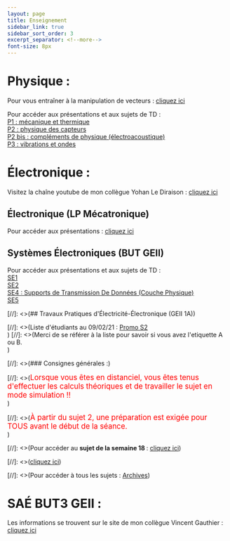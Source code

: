 ```yaml
--- 
layout: page 
title: Enseignement
sidebar_link: true 
sidebar_sort_order: 3
excerpt_separator: <!--more--> 
font-size: 8px
---
```


# Physique :

Pour vous entraîner à la manipulation de vecteurs : <a href="https://phet.colorado.edu/sims/html/vector-addition/latest/vector-addition_fr.html" target="_blank">cliquez ici</a> <br>

Pour accéder aux présentations et aux sujets de TD : <br>
<a href="https://afarciniegasm.github.io/Enseignement/Physique/P1/p1" target="_blank"> P1 : mécanique et thermique </a> <br>
<a href="https://afarciniegasm.github.io/Enseignement/Physique/P2/p2" target="_blank"> P2 : physique des capteurs </a> <br>
<a href="https://afarciniegasm.github.io/Enseignement/Physique/P2bis/p2bis" target="_blank"> P2 bis : compléments de physique (électroacoustique) </a> <br>
<a href="https://afarciniegasm.github.io/Enseignement/Physique/P3/p3" target="_blank"> P3 : vibrations et ondes </a>

# Électronique :

Visitez la chaîne youtube de mon collègue Yohan Le Diraison : <a href="https://www.youtube.com/channel/UC_UNv0qS_TOpCsKtcoO595g/" target="_blank">cliquez ici</a>

## Électronique (LP Mécatronique)
Pour accéder aux présentations : <a href="https://afarciniegasm.github.io/Enseignement/Electronique/EE/ee" target="_blank">cliquez ici</a>

## Systèmes Électroniques (BUT GEII)
Pour accéder aux présentations et aux sujets de TD : <br>
<a href="https://afarciniegasm.github.io/Enseignement/Electronique/SE1/se1" target="_blank">SE1 </a> <br>
<a href="https://afarciniegasm.github.io/Enseignement/Electronique/SE2/se2" target="_blank">SE2 </a> <br>
<a href="https://afarciniegasm.github.io/Enseignement/Electronique/SE4/se4" target="_blank">SE4 : Supports de Transmission De Données (Couche Physique) </a> <br>
<a href="https://afarciniegasm.github.io/Enseignement/Electronique/SE5/se5" target="_blank">SE5 </a>


[//]: <>(## Travaux Pratiques d'Électricité-Électronique (GEII 1A))

[//]: <>(Liste d'étudiants au 09/02/21 : <a href="https://afarciniegasm.github.io/Enseignement/Electronique/TP/listeS2.pdf" target="_blank">Promo S2</a> <br>)
[//]: <>(Merci de se référer à la liste pour savoir si vous avez l'etiquette A ou B. <br>)

[//]: <>(### Consignes générales :)

[//]: <>(<span style="font-size:larger;color:red;">Lorsque vous êtes en distanciel, vous êtes tenus d'effectuer les calculs théoriques et de travailler le sujet en mode simulation !! </span> <br>)

[//]: <>(<span style="font-size:larger;color:red;">À partir du sujet 2, une préparation est exigée pour TOUS avant le début de la séance. </span> <br>)

[//]: <>(Pour accéder au <strong> sujet de la semaine 18 </strong> : <a href="https://afarciniegasm.github.io/Enseignement/Electronique/TP/tpS18" target="_blank">cliquez ici</a>)

[//]: <>(<a href="https://afarciniegasm.github.io/Enseignement/Electronique/TP/tpS47" target="_blank">cliquez ici</a>)

[//]: <>(Pour accéder à tous les sujets : <a href="https://afarciniegasm.github.io/Enseignement/Electronique/TP/tp" target="_blank">Archives</a>)


# SAÉ BUT3 GEII :

Les informations se trouvent sur le site de mon collègue Vincent Gauthier : <a href="https://sites.google.com/view/v-gauthier-mcfcyu/sae-but3-s5" target="_blank">cliquez ici</a>
